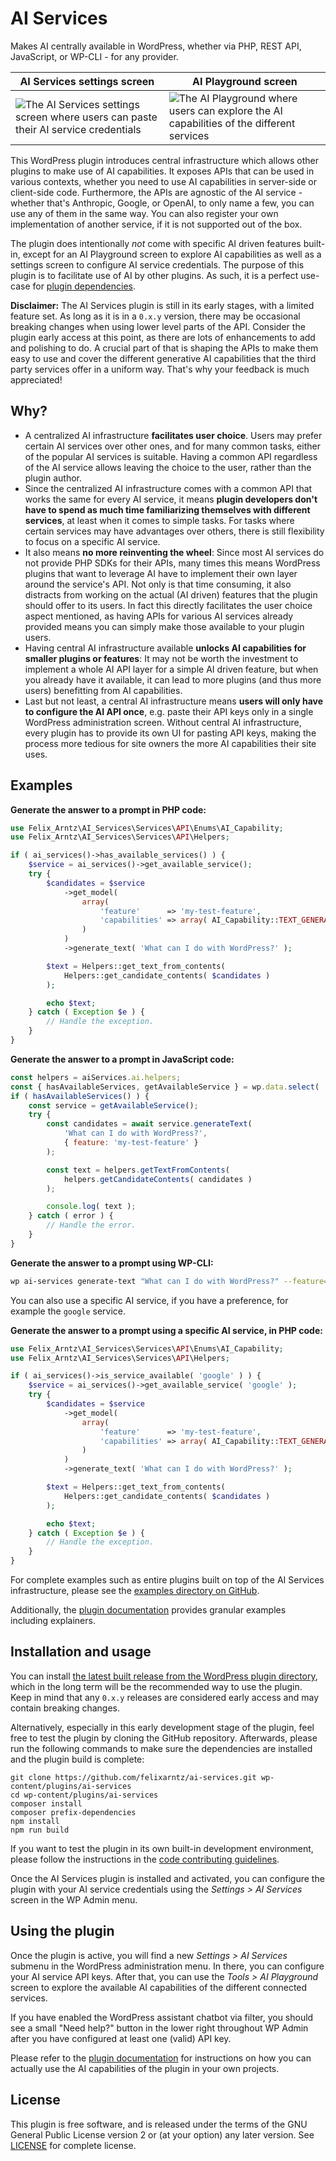 # AI Services

Makes AI centrally available in WordPress, whether via PHP, REST API, JavaScript, or WP-CLI - for any provider.

| AI Services settings screen | AI Playground screen |
| ------------- | ------------- |
| ![The AI Services settings screen where users can paste their AI service credentials](https://raw.githubusercontent.com/felixarntz/ai-services/refs/heads/main/.wordpress-org/screenshot-1.png)  | ![The AI Playground where users can explore the AI capabilities of the different services](https://raw.githubusercontent.com/felixarntz/ai-services/refs/heads/main/.wordpress-org/screenshot-2.png)  |

This WordPress plugin introduces central infrastructure which allows other plugins to make use of AI capabilities. It exposes APIs that can be used in various contexts, whether you need to use AI capabilities in server-side or client-side code. Furthermore, the APIs are agnostic of the AI service - whether that's Anthropic, Google, or OpenAI, to only name a few, you can use any of them in the same way. You can also register your own implementation of another service, if it is not supported out of the box.

The plugin does intentionally _not_ come with specific AI driven features built-in, except for an AI Playground screen to explore AI capabilities as well as a settings screen to configure AI service credentials. The purpose of this plugin is to facilitate use of AI by other plugins. As such, it is a perfect use-case for [plugin dependencies](https://make.wordpress.org/core/2024/03/05/introducing-plugin-dependencies-in-wordpress-6-5/).

**Disclaimer:** The AI Services plugin is still in its early stages, with a limited feature set. As long as it is in a `0.x.y` version, there may be occasional breaking changes when using lower level parts of the API. Consider the plugin early access at this point, as there are lots of enhancements to add and polishing to do. A crucial part of that is shaping the APIs to make them easy to use and cover the different generative AI capabilities that the third party services offer in a uniform way. That's why your feedback is much appreciated!

## Why?

* A centralized AI infrastructure **facilitates user choice**. Users may prefer certain AI services over other ones, and for many common tasks, either of the popular AI services is suitable. Having a common API regardless of the AI service allows leaving the choice to the user, rather than the plugin author.
* Since the centralized AI infrastructure comes with a common API that works the same for every AI service, it means **plugin developers don't have to spend as much time familiarizing themselves with different services**, at least when it comes to simple tasks. For tasks where certain services may have advantages over others, there is still flexibility to focus on a specific AI service.
* It also means **no more reinventing the wheel**: Since most AI services do not provide PHP SDKs for their APIs, many times this means WordPress plugins that want to leverage AI have to implement their own layer around the service's API. Not only is that time consuming, it also distracts from working on the actual (AI driven) features that the plugin should offer to its users. In fact this directly facilitates the user choice aspect mentioned, as having APIs for various AI services already provided means you can simply make those available to your plugin users.
* Having central AI infrastructure available **unlocks AI capabilities for smaller plugins or features**: It may not be worth the investment to implement a whole AI API layer for a simple AI driven feature, but when you already have it available, it can lead to more plugins (and thus more users) benefitting from AI capabilities.
* Last but not least, a central AI infrastructure means **users will only have to configure the AI API once**, e.g. paste their API keys only in a single WordPress administration screen. Without central AI infrastructure, every plugin has to provide its own UI for pasting API keys, making the process more tedious for site owners the more AI capabilities their site uses.

## Examples

**Generate the answer to a prompt in PHP code:**

```php
use Felix_Arntz\AI_Services\Services\API\Enums\AI_Capability;
use Felix_Arntz\AI_Services\Services\API\Helpers;

if ( ai_services()->has_available_services() ) {
	$service = ai_services()->get_available_service();
	try {
		$candidates = $service
			->get_model(
				array(
					'feature'      => 'my-test-feature',
					'capabilities' => array( AI_Capability::TEXT_GENERATION ),
				)
			)
			->generate_text( 'What can I do with WordPress?' );

		$text = Helpers::get_text_from_contents(
			Helpers::get_candidate_contents( $candidates )
		);

		echo $text;
	} catch ( Exception $e ) {
		// Handle the exception.
	}
}
```

**Generate the answer to a prompt in JavaScript code:**

```js
const helpers = aiServices.ai.helpers;
const { hasAvailableServices, getAvailableService } = wp.data.select( 'ai-services/ai' );
if ( hasAvailableServices() ) {
	const service = getAvailableService();
	try {
		const candidates = await service.generateText(
			'What can I do with WordPress?',
			{ feature: 'my-test-feature' }
		);

		const text = helpers.getTextFromContents(
			helpers.getCandidateContents( candidates )
		);

		console.log( text );
	} catch ( error ) {
		// Handle the error.
	}
}
```

**Generate the answer to a prompt using WP-CLI:**

```bash
wp ai-services generate-text "What can I do with WordPress?" --feature=my-test-feature --user=admin
```

You can also use a specific AI service, if you have a preference, for example the `google` service.

**Generate the answer to a prompt using a specific AI service, in PHP code:**

```php
use Felix_Arntz\AI_Services\Services\API\Enums\AI_Capability;
use Felix_Arntz\AI_Services\Services\API\Helpers;

if ( ai_services()->is_service_available( 'google' ) ) {
	$service = ai_services()->get_available_service( 'google' );
	try {
		$candidates = $service
			->get_model(
				array(
					'feature'      => 'my-test-feature',
					'capabilities' => array( AI_Capability::TEXT_GENERATION ),
				)
			)
			->generate_text( 'What can I do with WordPress?' );

		$text = Helpers::get_text_from_contents(
			Helpers::get_candidate_contents( $candidates )
		);

		echo $text;
	} catch ( Exception $e ) {
		// Handle the exception.
	}
}
```

For complete examples such as entire plugins built on top of the AI Services infrastructure, please see the [examples directory on GitHub](https://github.com/felixarntz/ai-services/tree/main/examples).

Additionally, the [plugin documentation](./docs/README.md) provides granular examples including explainers.

## Installation and usage

You can install [the latest built release from the WordPress plugin directory](https://wordpress.org/plugins/ai-services/), which in the long term will be the recommended way to use the plugin. Keep in mind that any `0.x.y` releases are considered early access and may contain breaking changes.

Alternatively, especially in this early development stage of the plugin, feel free to test the plugin by cloning the GitHub repository. Afterwards, please run the following commands to make sure the dependencies are installed and the plugin build is complete:

```
git clone https://github.com/felixarntz/ai-services.git wp-content/plugins/ai-services
cd wp-content/plugins/ai-services
composer install
composer prefix-dependencies
npm install
npm run build
```

If you want to test the plugin in its own built-in development environment, please follow the instructions in the [code contributing guidelines](./CONTRIBUTING.md#getting-started-with-writing-code).

Once the AI Services plugin is installed and activated, you can configure the plugin with your AI service credentials using the _Settings > AI Services_ screen in the WP Admin menu.

## Using the plugin

Once the plugin is active, you will find a new _Settings > AI Services_ submenu in the WordPress administration menu. In there, you can configure your AI service API keys. After that, you can use the _Tools > AI Playground_ screen to explore the available AI capabilities of the different connected services.

If you have enabled the WordPress assistant chatbot via filter, you should see a small "Need help?" button in the lower right throughout WP Admin after you have configured at least one (valid) API key.

Please refer to the [plugin documentation](./docs/README.md) for instructions on how you can actually use the AI capabilities of the plugin in your own projects.

## License

This plugin is free software, and is released under the terms of the GNU General Public License version 2 or (at your option) any later version. See [LICENSE](/LICENSE) for complete license.
